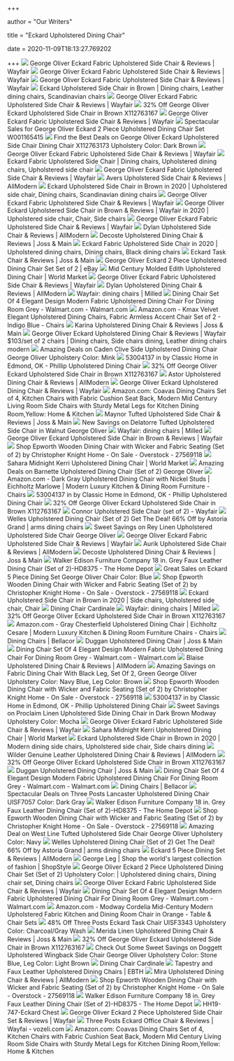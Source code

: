 +++
        
author = "Our Writers"
        
title = "Eckard Upholstered Dining Chair"
        
date = 2020-11-09T18:13:27.769202
        
+++
[ ![](https://secure.img1-fg.wfcdn.com/im/58519421/compr-r85/6560/65605654/eckard-fabric-upholstered-side-chair.jpg)](https://secure.img1-fg.wfcdn.com/im/58519421/compr-r85/6560/65605654/eckard-fabric-upholstered-side-chair.jpg) George Oliver Eckard Fabric Upholstered Side Chair & Reviews | Wayfair
[ ![](https://secure.img1-fg.wfcdn.com/im/99443892/resize-h800-w800%5Ecompr-r85/7421/74216115/Eckard+Fabric+Upholstered+Side+Chair.jpg)](https://secure.img1-fg.wfcdn.com/im/99443892/resize-h800-w800%5Ecompr-r85/7421/74216115/Eckard+Fabric+Upholstered+Side+Chair.jpg) George Oliver Eckard Fabric Upholstered Side Chair & Reviews | Wayfair
[ ![](https://secure.img1-fg.wfcdn.com/im/38996831/compr-r85/7421/74216144/eckard-fabric-upholstered-side-chair.jpg)](https://secure.img1-fg.wfcdn.com/im/38996831/compr-r85/7421/74216144/eckard-fabric-upholstered-side-chair.jpg) George Oliver Eckard Fabric Upholstered Side Chair & Reviews | Wayfair
[ ![](https://i.pinimg.com/originals/44/e0/6f/44e06f1e5817eb4899bfcb9037ed619b.png)](https://i.pinimg.com/originals/44/e0/6f/44e06f1e5817eb4899bfcb9037ed619b.png) Eckard Upholstered Side Chair in Brown | Dining chairs, Leather dining  chairs, Scandinavian chairs
[ ![](https://secure.img1-fg.wfcdn.com/im/95456494/resize-h800-w800%5Ecompr-r85/6599/65993991/Eckard+Fabric+Upholstered+Side+Chair.jpg)](https://secure.img1-fg.wfcdn.com/im/95456494/resize-h800-w800%5Ecompr-r85/6599/65993991/Eckard+Fabric+Upholstered+Side+Chair.jpg) George Oliver Eckard Fabric Upholstered Side Chair & Reviews | Wayfair
[ ![](https://images.prod.meredith.com/product/801370c76e570f6d4ca0d01da0ba6892/1566165610502/l/george-oliver-eckard-upholstered-dining-chair-w001652056)](https://images.prod.meredith.com/product/801370c76e570f6d4ca0d01da0ba6892/1566165610502/l/george-oliver-eckard-upholstered-dining-chair-w001652056) 32% Off George Oliver Eckard Upholstered Side Chair in Brown X112763167
[ ![](https://secure.img1-fg.wfcdn.com/im/78141421/resize-h800-w800%5Ecompr-r85/6599/65994001/Eckard+Fabric+Upholstered+Side+Chair.jpg)](https://secure.img1-fg.wfcdn.com/im/78141421/resize-h800-w800%5Ecompr-r85/6599/65994001/Eckard+Fabric+Upholstered+Side+Chair.jpg) George Oliver Eckard Fabric Upholstered Side Chair & Reviews | Wayfair
[ ![](https://images.prod.meredith.com/product/297a1bfa9191ffed79fbfcde5b1bfa38/1555365749370/l/george-oliver-eckard-2-piece-upholstered-dining-chair-set-w001165415)](https://images.prod.meredith.com/product/297a1bfa9191ffed79fbfcde5b1bfa38/1555365749370/l/george-oliver-eckard-2-piece-upholstered-dining-chair-set-w001165415) Spectacular Sales for George Oliver Eckard 2 Piece Upholstered Dining Chair  Set W001165415
[ ![](https://images.prod.meredith.com/product/c291bfb505ddfd287494f02989801bc0/1587895367470/l/george-oliver-eckard-upholstered-side-chair-dining-chair-x112763173-upholstery-color-dark-brown)](https://images.prod.meredith.com/product/c291bfb505ddfd287494f02989801bc0/1587895367470/l/george-oliver-eckard-upholstered-side-chair-dining-chair-x112763173-upholstery-color-dark-brown) Find the Best Deals on George Oliver Eckard Upholstered Side Chair Dining  Chair X112763173 Upholstery Color: Dark Brown
[ ![](https://secure.img1-fg.wfcdn.com/im/44986354/resize-h800-w800%5Ecompr-r85/7412/74124168/Eckard+Fabric+Upholstered+Side+Chair.jpg)](https://secure.img1-fg.wfcdn.com/im/44986354/resize-h800-w800%5Ecompr-r85/7412/74124168/Eckard+Fabric+Upholstered+Side+Chair.jpg) George Oliver Eckard Fabric Upholstered Side Chair & Reviews | Wayfair
[ ![](https://i.pinimg.com/originals/d5/81/0b/d5810b3b5d9e7aa96264b80b26b0127c.png)](https://i.pinimg.com/originals/d5/81/0b/d5810b3b5d9e7aa96264b80b26b0127c.png) Eckard Fabric Upholstered Side Chair | Dining chairs, Upholstered dining  chairs, Upholstered side chair
[ ![](https://secure.img1-fg.wfcdn.com/im/13910626/compr-r85/7421/74216167/eckard-fabric-upholstered-side-chair.jpg)](https://secure.img1-fg.wfcdn.com/im/13910626/compr-r85/7421/74216167/eckard-fabric-upholstered-side-chair.jpg) George Oliver Eckard Fabric Upholstered Side Chair & Reviews | Wayfair
[ ![](https://secure.img1-ag.wfcdn.com/im/33076898/compr-r85/9725/97254083/avers-upholstered-side-chair.jpg)](https://secure.img1-ag.wfcdn.com/im/33076898/compr-r85/9725/97254083/avers-upholstered-side-chair.jpg) Avers Upholstered Side Chair & Reviews | AllModern
[ ![](https://i.pinimg.com/originals/8d/2b/d7/8d2bd736356eae92639b105794471e99.jpg)](https://i.pinimg.com/originals/8d/2b/d7/8d2bd736356eae92639b105794471e99.jpg) Eckard Upholstered Side Chair in Brown in 2020 | Upholstered side chair, Dining  chairs, Scandinavian dining chairs
[ ![](https://secure.img1-fg.wfcdn.com/im/26131636/resize-h800-w800%5Ecompr-r85/7412/74124188/Eckard+Fabric+Upholstered+Side+Chair.jpg)](https://secure.img1-fg.wfcdn.com/im/26131636/resize-h800-w800%5Ecompr-r85/7412/74124188/Eckard+Fabric+Upholstered+Side+Chair.jpg) George Oliver Eckard Fabric Upholstered Side Chair & Reviews | Wayfair
[ ![](https://i.pinimg.com/originals/7e/4b/46/7e4b469b4f8e568bf74f90b3d49a0a0c.png)](https://i.pinimg.com/originals/7e/4b/46/7e4b469b4f8e568bf74f90b3d49a0a0c.png) George Oliver Eckard Upholstered Side Chair in Brown & Reviews | Wayfair in  2020 | Upholstered side chair, Chair, Side chairs
[ ![](https://secure.img1-fg.wfcdn.com/im/14704945/resize-h800-w800%5Ecompr-r85/7412/74124983/Eckard+Fabric+Upholstered+Side+Chair.jpg)](https://secure.img1-fg.wfcdn.com/im/14704945/resize-h800-w800%5Ecompr-r85/7412/74124983/Eckard+Fabric+Upholstered+Side+Chair.jpg) George Oliver Eckard Fabric Upholstered Side Chair & Reviews | Wayfair
[ ![](https://secure.img1-fg.wfcdn.com/im/18461708/compr-r85/8942/89429419/dylan-upholstered-side-chair.jpg)](https://secure.img1-fg.wfcdn.com/im/18461708/compr-r85/8942/89429419/dylan-upholstered-side-chair.jpg) Dylan Upholstered Side Chair & Reviews | AllModern
[ ![](https://secure.img1-ag.wfcdn.com/im/12523191/resize-h800-w800%5Ecompr-r85/1068/106844928/Decoste+Upholstered+Dining+Chair.jpg)](https://secure.img1-ag.wfcdn.com/im/12523191/resize-h800-w800%5Ecompr-r85/1068/106844928/Decoste+Upholstered+Dining+Chair.jpg) Decoste Upholstered Dining Chair & Reviews | Joss & Main
[ ![](https://i.pinimg.com/originals/54/79/f8/5479f834eb60aed4c28dc18cdae83f21.png)](https://i.pinimg.com/originals/54/79/f8/5479f834eb60aed4c28dc18cdae83f21.png) Eckard Fabric Upholstered Side Chair in 2020 | Upholstered dining chairs, Dining  chairs, Black dining chairs
[ ![](https://secure.img1-fg.wfcdn.com/im/81064202/compr-r85/5868/58680490/eckard-task-chair.jpg)](https://secure.img1-fg.wfcdn.com/im/81064202/compr-r85/5868/58680490/eckard-task-chair.jpg) Eckard Task Chair & Reviews | Joss & Main
[ ![](https://i.ebayimg.com/images/g/DKIAAOSwgaxcsy0U/s-l640.jpg)](https://i.ebayimg.com/images/g/DKIAAOSwgaxcsy0U/s-l640.jpg) George Oliver Eckard 2 Piece Upholstered Dining Chair Set Set of 2 | eBay
[ ![](https://ii2.worldmarket.com/fcgi-bin/iipsrv.fcgi?FIF=/images/worldmarket/source/91597_XXX_v1.tif&qlt=50&wid=650&cvt=jpeg)](https://ii2.worldmarket.com/fcgi-bin/iipsrv.fcgi?FIF=/images/worldmarket/source/91597_XXX_v1.tif&qlt=50&wid=650&cvt=jpeg) Mid Century Molded Edith Upholstered Dining Chair | World Market
[ ![](https://secure.img1-fg.wfcdn.com/im/88124102/resize-h800-w800%5Ecompr-r85/7412/74123170/Eckard+Fabric+Upholstered+Side+Chair.jpg)](https://secure.img1-fg.wfcdn.com/im/88124102/resize-h800-w800%5Ecompr-r85/7412/74123170/Eckard+Fabric+Upholstered+Side+Chair.jpg) George Oliver Eckard Fabric Upholstered Side Chair & Reviews | Wayfair
[ ![](https://secure.img1-fg.wfcdn.com/im/13909560/compr-r85/8595/85952755/dylan-upholstered-dining-chair.jpg)](https://secure.img1-fg.wfcdn.com/im/13909560/compr-r85/8595/85952755/dylan-upholstered-dining-chair.jpg) Dylan Upholstered Dining Chair & Reviews | AllModern
[ ![](https://images.milled.com/2020-08-02/OJSPkpzWkkM6hUs8/c@2x.jpg)](https://images.milled.com/2020-08-02/OJSPkpzWkkM6hUs8/c@2x.jpg) Wayfair:  dining chairs  | Milled
[ ![](https://i5.walmartimages.com/asr/a354b2e3-8718-4ff1-b931-75b56b38e8fe_1.63f25024bca3784efd2b5eb134a9eb41.jpeg)](https://i5.walmartimages.com/asr/a354b2e3-8718-4ff1-b931-75b56b38e8fe_1.63f25024bca3784efd2b5eb134a9eb41.jpeg) Dining Chair Set Of 4 Elegant Design Modern Fabric Upholstered Dining Chair  For Dining Room Grey - Walmart.com - Walmart.com
[ ![](https://images-na.ssl-images-amazon.com/images/I/61rc7QFecOL._AC_SX522_.jpg)](https://images-na.ssl-images-amazon.com/images/I/61rc7QFecOL._AC_SX522_.jpg) Amazon.com - Kmax Velvet Elegant Upholstered Dining Chairs, Fabric Armless  Accent Chair Set of 2 - Indigo Blue - Chairs
[ ![](https://secure.img1-fg.wfcdn.com/im/65691936/resize-h700-p1-w700%5Ecompr-r85/9060/90608026/Karina+Upholstered+Dining+Chair.jpg)](https://secure.img1-fg.wfcdn.com/im/65691936/resize-h700-p1-w700%5Ecompr-r85/9060/90608026/Karina+Upholstered+Dining+Chair.jpg) Karina Upholstered Dining Chair & Reviews | Joss & Main
[ ![](https://i.pinimg.com/originals/a9/45/f2/a945f22959f02dbdd36805af8e89227e.png)](https://i.pinimg.com/originals/a9/45/f2/a945f22959f02dbdd36805af8e89227e.png) George Oliver Eckard Upholstered Dining Chair & Reviews | Wayfair $103/set  of 2 chairs | Dining chairs, Side chairs dining, Leather dining chairs  modern
[ ![](https://images.prod.meredith.com/product/a3c7c3722d313e99f44b533753d2d9d0/1567055682602/l/caden-clive-side-upholstered-dining-chair-george-oliver-upholstery-color-mink)](https://images.prod.meredith.com/product/a3c7c3722d313e99f44b533753d2d9d0/1567055682602/l/caden-clive-side-upholstered-dining-chair-george-oliver-upholstery-color-mink) Amazing Deals on Caden Clive Side Upholstered Dining Chair George Oliver  Upholstery Color: Mink
[ ![](https://images.webfronts.com/cache/meiqdyhaqpwd.jpg?imgeng=/w_500/h_500/m_letterbox_ffffff_100)](https://images.webfronts.com/cache/meiqdyhaqpwd.jpg?imgeng=/w_500/h_500/m_letterbox_ffffff_100) 53004137 in by Classic Home in Edmond, OK - Phillip Upholstered Dining Chair
[ ![](https://images.prod.meredith.com/product/59c17e97167353a5ef6a60b13df16e57/1567183258501/m/oscar-quaint-upholstered-dining-chair-george-oliver)](https://images.prod.meredith.com/product/59c17e97167353a5ef6a60b13df16e57/1567183258501/m/oscar-quaint-upholstered-dining-chair-george-oliver) 32% Off George Oliver Eckard Upholstered Side Chair in Brown X112763167
[ ![](https://secure.img1-fg.wfcdn.com/im/8699967/compr-r85/9421/94210391/astor-upholstered-dining-chair.jpg)](https://secure.img1-fg.wfcdn.com/im/8699967/compr-r85/9421/94210391/astor-upholstered-dining-chair.jpg) Astor Upholstered Dining Chair & Reviews | AllModern
[ ![](https://secure.img2-fg.wfcdn.com/im/06012980/resize-h800-w800%5Ecompr-r85/8245/82453355/Eckard+Upholstered+Dining+Chair.jpg)](https://secure.img2-fg.wfcdn.com/im/06012980/resize-h800-w800%5Ecompr-r85/8245/82453355/Eckard+Upholstered+Dining+Chair.jpg) George Oliver Eckard Upholstered Dining Chair & Reviews | Wayfair
[ ![](https://images-na.ssl-images-amazon.com/images/I/612SfgaUdEL._AC_SL1200_.jpg)](https://images-na.ssl-images-amazon.com/images/I/612SfgaUdEL._AC_SL1200_.jpg) Amazon.com: Coavas Dining Chairs Set of 4, Kitchen Chairs with Fabric  Cushion Seat Back, Modern Mid Century Living Room Side Chairs with Sturdy  Metal Legs for Kitchen Dining Room,Yellow: Home & Kitchen
[ ![](https://secure.img1-fg.wfcdn.com/im/00404825/compr-r85/4708/47080345/maynor-tufted-upholstered-side-chair.jpg)](https://secure.img1-fg.wfcdn.com/im/00404825/compr-r85/4708/47080345/maynor-tufted-upholstered-side-chair.jpg) Maynor Tufted Upholstered Side Chair & Reviews | Joss & Main
[ ![](https://images.prod.meredith.com/product/e64cf28dbd4d597381500ebaa5beec3f/1567056305201/l/delatorre-upholstered-dining-chair-george-oliver)](https://images.prod.meredith.com/product/e64cf28dbd4d597381500ebaa5beec3f/1567056305201/l/delatorre-upholstered-dining-chair-george-oliver) New Savings on Delatorre Tufted Upholstered Side Chair in Walnut George  Oliver
[ ![](https://images.milled.com/2020-08-02/OJSPkpzWkkM6hUs8/E9mINVreuq82.webp)](https://images.milled.com/2020-08-02/OJSPkpzWkkM6hUs8/E9mINVreuq82.webp) Wayfair:  dining chairs  | Milled
[ ![](https://i.pinimg.com/564x/7a/24/8b/7a248b4fa43e72a1fa1d909728839732.jpg)](https://i.pinimg.com/564x/7a/24/8b/7a248b4fa43e72a1fa1d909728839732.jpg) George Oliver Eckard Upholstered Side Chair in Brown & Reviews | Wayfair
[ ![](https://ak1.ostkcdn.com/images/products/27569118/Epworth-Wooden-Dining-Chair-with-Wicker-and-Fabric-Seating-Set-of-2-by-Christopher-Knight-Home-93302a39-f45a-480e-8012-78cf3aeb9ad4.jpg)](https://ak1.ostkcdn.com/images/products/27569118/Epworth-Wooden-Dining-Chair-with-Wicker-and-Fabric-Seating-Set-of-2-by-Christopher-Knight-Home-93302a39-f45a-480e-8012-78cf3aeb9ad4.jpg) Shop Epworth Wooden Dining Chair with Wicker and Fabric Seating (Set of 2)  by Christopher Knight Home - On Sale - Overstock - 27569118
[ ![](https://ii3.worldmarket.com/fcgi-bin/iipsrv.fcgi?FIF=/images/worldmarket/source/90638_XXX_v1.tif&wid=650&cvt=jpeg)](https://ii3.worldmarket.com/fcgi-bin/iipsrv.fcgi?FIF=/images/worldmarket/source/90638_XXX_v1.tif&wid=650&cvt=jpeg) Sahara Midnight Kerri Upholstered Dining Chair | World Market
[ ![](https://images.prod.meredith.com/product/8b749f8f3c6bf84fe37ac2cfa95c1450/1567055467707/l/barnette-upholstered-dining-chair-set-of-2-george-oliver)](https://images.prod.meredith.com/product/8b749f8f3c6bf84fe37ac2cfa95c1450/1567055467707/l/barnette-upholstered-dining-chair-set-of-2-george-oliver) Amazing Deals on Barnette Upholstered Dining Chair (Set of 2) George Oliver
[ ![](https://images-na.ssl-images-amazon.com/images/I/817VgPUdE9L._AC_SL1500_.jpg)](https://images-na.ssl-images-amazon.com/images/I/817VgPUdE9L._AC_SL1500_.jpg) Amazon.com - Dark Gray Upholstered Dining Chair with Nickel Studs |  Eichholtz Marlowe | Modern Luxury Kitchen & Dining Room Furniture - Chairs
[ ![](https://images.webfronts.com/cache/melaifrkfufc.jpg?imgeng=/w_500/h_500/m_letterbox_ffffff_100)](https://images.webfronts.com/cache/melaifrkfufc.jpg?imgeng=/w_500/h_500/m_letterbox_ffffff_100) 53004137 in by Classic Home in Edmond, OK - Phillip Upholstered Dining Chair
[ ![](https://images.prod.meredith.com/product/6f79a2d0f794c50d8297eccca69a789d/1599386786250/m/george-oliver-upholstered-side-chair-in-brown-x114673025)](https://images.prod.meredith.com/product/6f79a2d0f794c50d8297eccca69a789d/1599386786250/m/george-oliver-upholstered-side-chair-in-brown-x114673025) 32% Off George Oliver Eckard Upholstered Side Chair in Brown X112763167
[ ![](https://images.havenly.com/unsafe/700x/https://static.havenly.com/product/development/md5_ce1df0b046936c5d4e3b45645d974406.jpeg)](https://images.havenly.com/unsafe/700x/https://static.havenly.com/product/development/md5_ce1df0b046936c5d4e3b45645d974406.jpeg) Connor Upholstered Side Chair (set of 2) - Wayfair
[ ![](https://poteirt.loveyesiblog.com/img_aHR0cHM6Ly9zZWN1cmUuaW1nMS1mZy53ZmNkbi5jb20vaW0vODEyMjM2NjMvcmVzaXplLWgzMTAtdzMxMCU1RWNvbXByLXI4NS82MTU0LzYxNTQ0NzQ1L3dlbGxlcy11cGhvbHN0ZXJlZC1kaW5pbmctY2hhaXItc2V0LW9mLTIuanBn.png)](https://poteirt.loveyesiblog.com/img_aHR0cHM6Ly9zZWN1cmUuaW1nMS1mZy53ZmNkbi5jb20vaW0vODEyMjM2NjMvcmVzaXplLWgzMTAtdzMxMCU1RWNvbXByLXI4NS82MTU0LzYxNTQ0NzQ1L3dlbGxlcy11cGhvbHN0ZXJlZC1kaW5pbmctY2hhaXItc2V0LW9mLTIuanBn.png) Welles Upholstered Dining Chair (Set of 2) Get The Deal! 66% Off by Astoria  Grand | arms dining chairs
[ ![](https://images.prod.meredith.com/product/c38b687d8ddc45ada2d7375eed6eb077/1567181638849/l/rey-upholstered-dining-chair-george-oliver)](https://images.prod.meredith.com/product/c38b687d8ddc45ada2d7375eed6eb077/1567181638849/l/rey-upholstered-dining-chair-george-oliver) Sweet Savings on Rey Linen Upholstered Upholstered Side Chair George Oliver
[ ![](https://secure.img1-fg.wfcdn.com/im/33209492/resize-h800-w800%5Ecompr-r85/6599/65994000/Eckard+Fabric+Upholstered+Side+Chair.jpg)](https://secure.img1-fg.wfcdn.com/im/33209492/resize-h800-w800%5Ecompr-r85/6599/65994000/Eckard+Fabric+Upholstered+Side+Chair.jpg) George Oliver Eckard Fabric Upholstered Side Chair & Reviews | Wayfair
[ ![](https://secure.img1-fg.wfcdn.com/im/98257033/compr-r85/9985/99856679/aurik-upholstered-side-chair.jpg)](https://secure.img1-fg.wfcdn.com/im/98257033/compr-r85/9985/99856679/aurik-upholstered-side-chair.jpg) Aurik Upholstered Side Chair & Reviews | AllModern
[ ![](https://secure.img1-ag.wfcdn.com/im/44350583/resize-h800-w800%5Ecompr-r85/4272/42724476/Decoste+Upholstered+Dining+Chair.jpg)](https://secure.img1-ag.wfcdn.com/im/44350583/resize-h800-w800%5Ecompr-r85/4272/42724476/Decoste+Upholstered+Dining+Chair.jpg) Decoste Upholstered Dining Chair & Reviews | Joss & Main
[ ![](https://images.homedepot-static.com/productImages/2b83a2f6-cc18-40ac-a2c5-d338f6c468f3/svn/gray-walker-edison-furniture-company-dining-chairs-hd8375-4f_600.jpg)](https://images.homedepot-static.com/productImages/2b83a2f6-cc18-40ac-a2c5-d338f6c468f3/svn/gray-walker-edison-furniture-company-dining-chairs-hd8375-4f_600.jpg) Walker Edison Furniture Company 18 in. Grey Faux Leather Dining Chair (Set  of 2)-HD8375 - The Home Depot
[ ![](https://images.prod.meredith.com/product/45d9a2b7d27668d4d9e05b36f3ed36d8/1591869976022/l/eckard-5-piece-dining-set-george-oliver-chair-color-blue)](https://images.prod.meredith.com/product/45d9a2b7d27668d4d9e05b36f3ed36d8/1591869976022/l/eckard-5-piece-dining-set-george-oliver-chair-color-blue) Great Sales on Eckard 5 Piece Dining Set George Oliver Chair Color: Blue
[ ![](https://ak1.ostkcdn.com/images/products/27569118/Epworth-Wooden-Dining-Chair-with-Wicker-and-Fabric-Seating-Set-of-2-by-Christopher-Knight-Home-e0066565-66be-4a9c-a4db-8f6d569a617a.jpg)](https://ak1.ostkcdn.com/images/products/27569118/Epworth-Wooden-Dining-Chair-with-Wicker-and-Fabric-Seating-Set-of-2-by-Christopher-Knight-Home-e0066565-66be-4a9c-a4db-8f6d569a617a.jpg) Shop Epworth Wooden Dining Chair with Wicker and Fabric Seating (Set of 2)  by Christopher Knight Home - On Sale - Overstock - 27569118
[ ![](https://i.pinimg.com/originals/e9/11/57/e911574550ac59276ad824d9b10df4dd.jpg)](https://i.pinimg.com/originals/e9/11/57/e911574550ac59276ad824d9b10df4dd.jpg) Eckard Upholstered Side Chair in Brown in 2020 | Side chairs, Upholstered  side chair, Chair
[ ![](https://cdn.eichholtz.com/pub/media/catalog/product/cache/bf26be53a77057d68c3feb4861b95835/1/1/112066_2.jpg)](https://cdn.eichholtz.com/pub/media/catalog/product/cache/bf26be53a77057d68c3feb4861b95835/1/1/112066_2.jpg) Dining Chair Cardinale
[ ![](https://images.milled.com/2020-08-02/OJSPkpzWkkM6hUs8/DdZuEQF7pwEk.webp)](https://images.milled.com/2020-08-02/OJSPkpzWkkM6hUs8/DdZuEQF7pwEk.webp) Wayfair:  dining chairs  | Milled
[ ![](https://images.prod.meredith.com/product/69f073d9572a3608582313c6cfbf9c47/1601892198537/m/upholstered-slat-back-side-chair-in-beech-color-george-oliver)](https://images.prod.meredith.com/product/69f073d9572a3608582313c6cfbf9c47/1601892198537/m/upholstered-slat-back-side-chair-in-beech-color-george-oliver) 32% Off George Oliver Eckard Upholstered Side Chair in Brown X112763167
[ ![](https://m.media-amazon.com/images/I/51N7cIk03bL._AC_UL400_.jpg)](https://m.media-amazon.com/images/I/51N7cIk03bL._AC_UL400_.jpg) Amazon.com - Gray Chesterfield Upholstered Dining Chair | Eichholtz Cesare  | Modern Luxury Kitchen & Dining Room Furniture Chairs - Chairs
[ ![](https://mediacdn.bellacor.com/images/500/2233K7693F2262.jpg)](https://mediacdn.bellacor.com/images/500/2233K7693F2262.jpg) Dining Chairs | Bellacor
[ ![](https://secure.img1-fg.wfcdn.com/im/39553448/compr-r85/7231/72316616/duggan-upholstered-dining-chair.jpg)](https://secure.img1-fg.wfcdn.com/im/39553448/compr-r85/7231/72316616/duggan-upholstered-dining-chair.jpg) Duggan Upholstered Dining Chair | Joss & Main
[ ![](https://i5.walmartimages.com/asr/7a06fe44-64d8-4c58-afec-dad51169c083_1.bb5608d480dce8d6f3ec667c7a1fc09a.jpeg?odnHeight=180&odnWidth=180&odnBg=ffffff)](https://i5.walmartimages.com/asr/7a06fe44-64d8-4c58-afec-dad51169c083_1.bb5608d480dce8d6f3ec667c7a1fc09a.jpeg?odnHeight=180&odnWidth=180&odnBg=ffffff) Dining Chair Set Of 4 Elegant Design Modern Fabric Upholstered Dining Chair  For Dining Room Grey - Walmart.com - Walmart.com
[ ![](https://secure.img1-fg.wfcdn.com/im/11968783/resize-h800-w800%5Ecompr-r85/8282/82820109/Blaise+Upholstered+Dining+Chair.jpg)](https://secure.img1-fg.wfcdn.com/im/11968783/resize-h800-w800%5Ecompr-r85/8282/82820109/Blaise+Upholstered+Dining+Chair.jpg) Blaise Upholstered Dining Chair & Reviews | AllModern
[ ![](https://images.prod.meredith.com/product/62d6f3cea766007cee09498dec4d0893/1604224851285/l/fabric-dining-chair-with-black-leg-set-of-2-green-george-oliver-upholstery-color-navy-blue-leg-color-brown)](https://images.prod.meredith.com/product/62d6f3cea766007cee09498dec4d0893/1604224851285/l/fabric-dining-chair-with-black-leg-set-of-2-green-george-oliver-upholstery-color-navy-blue-leg-color-brown) Amazing Savings on Fabric Dining Chair With Black Leg, Set Of 2, Green  George Oliver Upholstery Color: Navy Blue, Leg Color: Brown
[ ![](https://ak1.ostkcdn.com/images/products/27569118/Epworth-Wooden-Dining-Chair-with-Wicker-and-Fabric-Seating-Set-of-2-by-Christopher-Knight-Home-b8900627-e584-4f40-b813-b8cdd9d239f8.jpg)](https://ak1.ostkcdn.com/images/products/27569118/Epworth-Wooden-Dining-Chair-with-Wicker-and-Fabric-Seating-Set-of-2-by-Christopher-Knight-Home-b8900627-e584-4f40-b813-b8cdd9d239f8.jpg) Shop Epworth Wooden Dining Chair with Wicker and Fabric Seating (Set of 2)  by Christopher Knight Home - On Sale - Overstock - 27569118
[ ![](https://images.webfronts.com/cache/meglokglknpy.jpg?imgeng=/w_500/h_500/m_letterbox_ffffff_100)](https://images.webfronts.com/cache/meglokglknpy.jpg?imgeng=/w_500/h_500/m_letterbox_ffffff_100) 53004137 in by Classic Home in Edmond, OK - Phillip Upholstered Dining Chair
[ ![](https://images.prod.meredith.com/product/24c279e81f994a99fbebad95257c4f45/1567181063055/l/proclaim-dining-side-chair-modway-upholstery-color-mocha)](https://images.prod.meredith.com/product/24c279e81f994a99fbebad95257c4f45/1567181063055/l/proclaim-dining-side-chair-modway-upholstery-color-mocha) Sweet Savings on Proclaim Linen Upholstered Side Dining Chair in Dark Brown  Modway Upholstery Color: Mocha
[ ![](https://secure.img1-fg.wfcdn.com/im/69428672/resize-h800-w800%5Ecompr-r85/7421/74216191/Eckard+Fabric+Upholstered+Side+Chair.jpg)](https://secure.img1-fg.wfcdn.com/im/69428672/resize-h800-w800%5Ecompr-r85/7421/74216191/Eckard+Fabric+Upholstered+Side+Chair.jpg) George Oliver Eckard Fabric Upholstered Side Chair & Reviews | Wayfair
[ ![](https://ii.worldmarket.com/fcgi-bin/iipsrv.fcgi?FIF=/images/worldmarket/source/95554_XXX_v1.tif&wid=315&cvt=jpeg)](https://ii.worldmarket.com/fcgi-bin/iipsrv.fcgi?FIF=/images/worldmarket/source/95554_XXX_v1.tif&wid=315&cvt=jpeg) Sahara Midnight Kerri Upholstered Dining Chair | World Market
[ ![](https://i.pinimg.com/originals/a0/df/75/a0df75f494a58eab60b9c325dda73840.png)](https://i.pinimg.com/originals/a0/df/75/a0df75f494a58eab60b9c325dda73840.png) Eckard Upholstered Side Chair in Brown in 2020 | Modern dining side chairs, Upholstered  side chair, Side chairs dining
[ ![](https://secure.img1-fg.wfcdn.com/im/30712203/resize-h800-w800%5Ecompr-r85/9696/96968866/Wilder+Genuine+Leather+Upholstered+Dining+Chair.jpg)](https://secure.img1-fg.wfcdn.com/im/30712203/resize-h800-w800%5Ecompr-r85/9696/96968866/Wilder+Genuine+Leather+Upholstered+Dining+Chair.jpg) Wilder Genuine Leather Upholstered Dining Chair & Reviews | AllModern
[ ![](https://images.prod.meredith.com/product/2a8f82ba85b3f9672d508017aabb306f/1599905000606/m/george-oliver-tufted-upholstered-side-chair-in-brown-x114674125)](https://images.prod.meredith.com/product/2a8f82ba85b3f9672d508017aabb306f/1599905000606/m/george-oliver-tufted-upholstered-side-chair-in-brown-x114674125) 32% Off George Oliver Eckard Upholstered Side Chair in Brown X112763167
[ ![](https://secure.img1-fg.wfcdn.com/im/14251407/resize-h800-w800%5Ecompr-r85/1156/115685136/Duggan+Upholstered+Dining+Chair.jpg)](https://secure.img1-fg.wfcdn.com/im/14251407/resize-h800-w800%5Ecompr-r85/1156/115685136/Duggan+Upholstered+Dining+Chair.jpg) Duggan Upholstered Dining Chair | Joss & Main
[ ![](https://i5.walmartimages.com/asr/8692bf05-d592-4935-9386-a6ca017fafdd_1.01647323d9cdb5e34a30089f604d392c.jpeg?odnHeight=180&amp;odnWidth=180&amp;odnBg=ffffff)](https://i5.walmartimages.com/asr/8692bf05-d592-4935-9386-a6ca017fafdd_1.01647323d9cdb5e34a30089f604d392c.jpeg?odnHeight=180&amp;odnWidth=180&amp;odnBg=ffffff) Dining Chair Set Of 4 Elegant Design Modern Fabric Upholstered Dining Chair  For Dining Room Grey - Walmart.com - Walmart.com
[ ![](https://mediacdn.bellacor.com/images/500/28601-VNF-00025LG.jpg)](https://mediacdn.bellacor.com/images/500/28601-VNF-00025LG.jpg) Dining Chairs | Bellacor
[ ![](https://images.prod.meredith.com/product/c73606cb07c88a1c4fc4576f9ed54f7d/1552615943629/l/three-posts-lancaster-parsons-chair-thre6946-finish-dark-grey)](https://images.prod.meredith.com/product/c73606cb07c88a1c4fc4576f9ed54f7d/1552615943629/l/three-posts-lancaster-parsons-chair-thre6946-finish-dark-grey) Spectacular Deals on Three Posts Lancaster Upholstered Dining Chair  UISF7057 Color: Dark Gray
[ ![](https://images.homedepot-static.com/productImages/ac0de0d4-5547-4cd8-83a8-47ba8a9c8d4c/svn/gray-walker-edison-furniture-company-dining-chairs-hd8375-64_1000.jpg)](https://images.homedepot-static.com/productImages/ac0de0d4-5547-4cd8-83a8-47ba8a9c8d4c/svn/gray-walker-edison-furniture-company-dining-chairs-hd8375-64_1000.jpg) Walker Edison Furniture Company 18 in. Grey Faux Leather Dining Chair (Set  of 2)-HD8375 - The Home Depot
[ ![](https://ak1.ostkcdn.com/images/products/27569118/Epworth-Wooden-Dining-Chair-with-Wicker-and-Fabric-Seating-Set-of-2-by-Christopher-Knight-Home-77277d0d-fe57-4a9b-8f80-196031d125ab_600.jpg?impolicy=medium)](https://ak1.ostkcdn.com/images/products/27569118/Epworth-Wooden-Dining-Chair-with-Wicker-and-Fabric-Seating-Set-of-2-by-Christopher-Knight-Home-77277d0d-fe57-4a9b-8f80-196031d125ab_600.jpg?impolicy=medium) Shop Epworth Wooden Dining Chair with Wicker and Fabric Seating (Set of 2)  by Christopher Knight Home - On Sale - Overstock - 27569118
[ ![](https://images.prod.meredith.com/product/0499ff30360ca7bc3f4bd81efaac009e/1570269634475/l/west-line-upholstered-dining-chair-george-oliver-upholstery-color-navy)](https://images.prod.meredith.com/product/0499ff30360ca7bc3f4bd81efaac009e/1570269634475/l/west-line-upholstered-dining-chair-george-oliver-upholstery-color-navy) Amazing Deal on West Line Tufted Upholstered Side Chair George Oliver  Upholstery Color: Navy
[ ![](https://poteirt.loveyesiblog.com/img_aHR0cHM6Ly9zZWN1cmUuaW1nMS1mZy53ZmNkbi5jb20vaW0vNDIzNzg5MzMvcmVzaXplLWgzMTAtdzMxMCU1RWNvbXByLXI4NS83ODkzLzc4OTMzNTk2L3JleW5lc2ZvcmQtdmVsdmV0LXVwaG9sc3RlcmVkLWRpbmluZy1jaGFpci1zZXQtb2YtMi5qcGc=.png)](https://poteirt.loveyesiblog.com/img_aHR0cHM6Ly9zZWN1cmUuaW1nMS1mZy53ZmNkbi5jb20vaW0vNDIzNzg5MzMvcmVzaXplLWgzMTAtdzMxMCU1RWNvbXByLXI4NS83ODkzLzc4OTMzNTk2L3JleW5lc2ZvcmQtdmVsdmV0LXVwaG9sc3RlcmVkLWRpbmluZy1jaGFpci1zZXQtb2YtMi5qcGc=.png) Welles Upholstered Dining Chair (Set of 2) Get The Deal! 66% Off by Astoria  Grand | arms dining chairs
[ ![](https://secure.img1-fg.wfcdn.com/im/25046077/compr-r85/1288/128899828/eckard-5-piece-dining-set.jpg)](https://secure.img1-fg.wfcdn.com/im/25046077/compr-r85/1288/128899828/eckard-5-piece-dining-set.jpg) Eckard 5 Piece Dining Set & Reviews | AllModern
[ ![](https://img.shopstyle-cdn.com/sim/f1/6b/f16b71621ce6977073d19dd1a7475b19_xlarge/arlon-upholstered-dining-chair-george-oliver-color-black-leg-color-black.jpg)](https://img.shopstyle-cdn.com/sim/f1/6b/f16b71621ce6977073d19dd1a7475b19_xlarge/arlon-upholstered-dining-chair-george-oliver-color-black-leg-color-black.jpg) George Leg | Shop the world's largest collection of fashion | ShopStyle
[ ![](https://i.pinimg.com/originals/a3/39/92/a3399288d639266877a4a1664d311763.jpg)](https://i.pinimg.com/originals/a3/39/92/a3399288d639266877a4a1664d311763.jpg) George Oliver Eckard 2 Piece Upholstered Dining Chair Set (Set of 2)  Upholstery Color: | Upholstered dining chairs, Dining chair set, Dining  chairs
[ ![](https://secure.img1-fg.wfcdn.com/im/69749691/resize-h800-w800%5Ecompr-r85/6560/65605671/Eckard+Fabric+Upholstered+Side+Chair.jpg)](https://secure.img1-fg.wfcdn.com/im/69749691/resize-h800-w800%5Ecompr-r85/6560/65605671/Eckard+Fabric+Upholstered+Side+Chair.jpg) George Oliver Eckard Fabric Upholstered Side Chair & Reviews | Wayfair
[ ![](https://i5.walmartimages.com/asr/b5bcfb99-5b8f-4324-b365-262523c45936_1.f55ac8ad08aed0cff0881e232799c96b.jpeg)](https://i5.walmartimages.com/asr/b5bcfb99-5b8f-4324-b365-262523c45936_1.f55ac8ad08aed0cff0881e232799c96b.jpeg) Dining Chair Set Of 4 Elegant Design Modern Fabric Upholstered Dining Chair  For Dining Room Grey - Walmart.com - Walmart.com
[ ![](https://images-na.ssl-images-amazon.com/images/I/818Xn6ZzxsL._AC_SX522_.jpg)](https://images-na.ssl-images-amazon.com/images/I/818Xn6ZzxsL._AC_SX522_.jpg) Amazon.com - Modway Cordelia Mid-Century Modern Upholstered Fabric Kitchen  and Dining Room Chair in Orange - Table & Chair Sets
[ ![](https://images.prod.meredith.com/product/5ab213b25f62ab6b64d3cd3f4d36c77a/1567118282898/l/three-posts-eckard-task-chair-thre2232-upholstery-color-charcoal-gray-wash)](https://images.prod.meredith.com/product/5ab213b25f62ab6b64d3cd3f4d36c77a/1567118282898/l/three-posts-eckard-task-chair-thre2232-upholstery-color-charcoal-gray-wash) 48% Off Three Posts Eckard Task Chair UISF3343 Upholstery Color:  Charcoal/Gray Wash
[ ![](https://secure.img1-fg.wfcdn.com/im/78250767/resize-h600-w600%5Ecompr-r85/8968/89687475/Merida+Linen+Upholstered+Dining+Chair.jpg)](https://secure.img1-fg.wfcdn.com/im/78250767/resize-h600-w600%5Ecompr-r85/8968/89687475/Merida+Linen+Upholstered+Dining+Chair.jpg) Merida Linen Upholstered Dining Chair & Reviews | Joss & Main
[ ![](https://assets.marthastewart.com/styles/wmax-1500/d29/plaid-content-wire-chair-0717/plaid-content-wire-chair-0717_horiz.jpg)](https://assets.marthastewart.com/styles/wmax-1500/d29/plaid-content-wire-chair-0717/plaid-content-wire-chair-0717_horiz.jpg) 32% Off George Oliver Eckard Upholstered Side Chair in Brown X112763167
[ ![](https://images.prod.meredith.com/product/e07ea021e105431f2e90983de32e4746/1600336871320/l/doggett-upholstered-dining-chair-george-oliver-upholstery-color-stone-blue-leg-color-light-brown)](https://images.prod.meredith.com/product/e07ea021e105431f2e90983de32e4746/1600336871320/l/doggett-upholstered-dining-chair-george-oliver-upholstery-color-stone-blue-leg-color-light-brown) Check Out Some Sweet Savings on Doggett Upholstered Wingback Side Chair  George Oliver Upholstery Color: Stone Blue, Leg Color: Light Brown
[ ![](https://cdn.eichholtz.com/pub/media/catalog/product/cache/fb56fa6faf07176cfa0d8ea9f8dedb0d/1/1/112066_3.jpg)](https://cdn.eichholtz.com/pub/media/catalog/product/cache/fb56fa6faf07176cfa0d8ea9f8dedb0d/1/1/112066_3.jpg) Dining Chair Cardinale
[ ![](https://ebth-com-production.imgix.net/2018/09/24/13/06/13/a11f225a-80e7-4327-a07d-9d95fe0a82bd/file?ixlib=rb-3.1.0&w=880&h=880&fit=crop&crop=&auto=format)](https://ebth-com-production.imgix.net/2018/09/24/13/06/13/a11f225a-80e7-4327-a07d-9d95fe0a82bd/file?ixlib=rb-3.1.0&w=880&h=880&fit=crop&crop=&auto=format) Tapestry and Faux Leather Upholstered Dining Chairs | EBTH
[ ![](https://secure.img1-ag.wfcdn.com/im/85295022/resize-h800-w800%5Ecompr-r85/1045/104554433/Mira+Upholstered+Dining+Chair.jpg)](https://secure.img1-ag.wfcdn.com/im/85295022/resize-h800-w800%5Ecompr-r85/1045/104554433/Mira+Upholstered+Dining+Chair.jpg) Mira Upholstered Dining Chair & Reviews | AllModern
[ ![](https://ak1.ostkcdn.com/images/products/27569118/Epworth-Wooden-Dining-Chair-with-Wicker-and-Fabric-Seating-Set-of-2-by-Christopher-Knight-Home-426bb9cc-351e-4ea4-856e-167272e1581c_600.jpg?impolicy=medium)](https://ak1.ostkcdn.com/images/products/27569118/Epworth-Wooden-Dining-Chair-with-Wicker-and-Fabric-Seating-Set-of-2-by-Christopher-Knight-Home-426bb9cc-351e-4ea4-856e-167272e1581c_600.jpg?impolicy=medium) Shop Epworth Wooden Dining Chair with Wicker and Fabric Seating (Set of 2)  by Christopher Knight Home - On Sale - Overstock - 27569118
[ ![](https://images.homedepot-static.com/productImages/20cf72a0-bf50-4fc4-9b19-943bb445afa3/svn/gray-walker-edison-furniture-company-dining-chairs-hd8375-c3_600.jpg)](https://images.homedepot-static.com/productImages/20cf72a0-bf50-4fc4-9b19-943bb445afa3/svn/gray-walker-edison-furniture-company-dining-chairs-hd8375-c3_600.jpg) Walker Edison Furniture Company 18 in. Grey Faux Leather Dining Chair (Set  of 2)-HD8375 - The Home Depot
[ ![](https://www.highlandhousefurniture.com/productcatalog/prod-images/hh19-747_so_sm2018.jpg)](https://www.highlandhousefurniture.com/productcatalog/prod-images/hh19-747_so_sm2018.jpg) HH19-747-Eckard Chest
[ ![](https://secure.img1-fg.wfcdn.com/im/10747586/resize-h800-w800%5Ecompr-r85/6561/65615590/Eckard+2+Piece+Upholstered+Side+Chair+Set.jpg)](https://secure.img1-fg.wfcdn.com/im/10747586/resize-h800-w800%5Ecompr-r85/6561/65615590/Eckard+2+Piece+Upholstered+Side+Chair+Set.jpg) George Oliver Eckard 2 Piece Upholstered Side Chair Set & Reviews | Wayfair
[ ![](https://i.pinimg.com/originals/10/ca/88/10ca88efbce6beb1685dad9fd8fa0959.jpg)](https://i.pinimg.com/originals/10/ca/88/10ca88efbce6beb1685dad9fd8fa0959.jpg) Three Posts Eckard Office Chair & Reviews | Wayfai - vozeli.com
[ ![](https://m.media-amazon.com/images/S/aplus-media/sc/0498cfec-50c6-4507-839e-40deff52e507.__CR0,0,970,600_PT0_SX970_V1___.jpg)](https://m.media-amazon.com/images/S/aplus-media/sc/0498cfec-50c6-4507-839e-40deff52e507.__CR0,0,970,600_PT0_SX970_V1___.jpg) Amazon.com: Coavas Dining Chairs Set of 4, Kitchen Chairs with Fabric  Cushion Seat Back, Modern Mid Century Living Room Side Chairs with Sturdy  Metal Legs for Kitchen Dining Room,Yellow: Home & Kitchen
